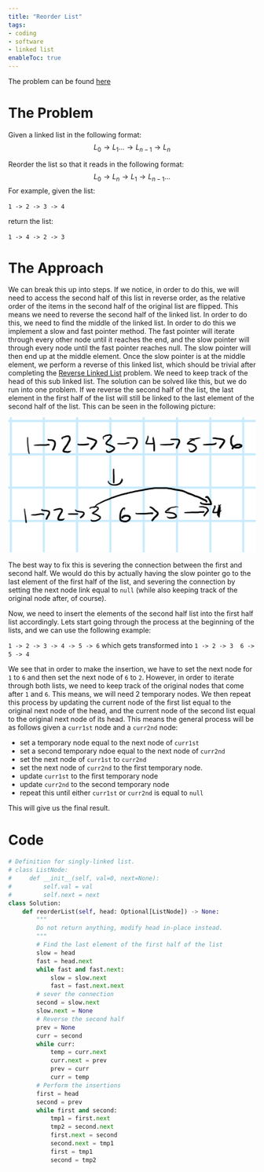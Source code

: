 ```yaml
---
title: "Reorder List"
tags:
- coding
- software
- linked list
enableToc: true
---
```


The problem can be found [here](https://leetcode.com/problems/reorder-list/)

# The Problem
Given a linked list in the following format:
$$L_0 \rightarrow L_1 \dots \rightarrow L_{n-1} \rightarrow L_{n}$$

Reorder the list so that it reads in the following format:
$$L_0 \rightarrow L_{n} \rightarrow L_{1} \rightarrow L_{n-1} \dots$$
For example, given the list:

`1 -> 2 -> 3 -> 4`

return the list:

`1 -> 4 -> 2 -> 3`

# The Approach
We can break this up into steps. If we notice, in order to do this, we will need to access the second half of this list in reverse order, as the relative order of the items in the second half of the original list are flipped. This means we need to reverse the second half of the linked list. In order to do this, we need to find the middle of the linked list. In order to do this we implement a slow and fast pointer method. The fast pointer will iterate through every other node until it reaches the end, and the slow pointer will through every node until the fast pointer reaches null. The slow pointer will then end up at the middle element. Once the slow pointer is at the middle element, we perform a reverse of this linked list, which should be trivial after completing the [Reverse Linked List](https://leetcode.com/problems/reverse-linked-list/) problem. We need to keep track of the head of this sub linked list. The solution can be solved like this, but we do run into one problem. If we reverse the second half of the list, the last element in the first half of the list will still be linked to the last element of the second half of the list. This can be seen in the following picture:

![LinkedList](/notes/images/LinkedList.png)

The best way to fix this is severing the connection between the first and second half. We would do this by actually having the slow pointer go to the last element of the first half of the list, and severing the connection by setting the next node link equal to `null` (while also keeping track of the original node after, of course).

Now, we need to insert the elements of the second half list into the first half list accordingly. Lets start going through the process at the beginning of the lists, and we can use the following example:

`1 -> 2 -> 3 -> 4 -> 5 -> 6` which gets transformed into `1 -> 2 -> 3  6 -> 5 -> 4`

We see that in order to make the insertion, we have to set the next node for `1` to `6` and then set the next node of `6` to `2`. However, in order to iterate through both lists, we need to keep track of the original nodes that come after `1` and `6`. This means, we will need 2 temporary nodes. We then repeat this process by updating the current node of the first list equal to the original next node of the head, and the current node of the second list equal to the original next node of its head. This means the general process will be as follows given a `curr1st` node and a `curr2nd` node:
- set a temporary node equal to the next node of `curr1st`
- set a second temporary ndoe equal to the next node of `curr2nd`
- set the next node of `curr1st` to `curr2nd`
- set the next node of `curr2nd` to the first temporary node.
- update `curr1st` to the first temporary node
- update `curr2nd` to the second temporary node
- repeat this until either `curr1st` or `curr2nd` is equal to `null`

This will give us the final result.

# Code
```py
# Definition for singly-linked list.
# class ListNode:
#     def __init__(self, val=0, next=None):
#         self.val = val
#         self.next = next
class Solution:
    def reorderList(self, head: Optional[ListNode]) -> None:
        """
        Do not return anything, modify head in-place instead.
        """
        # Find the last element of the first half of the list
        slow = head
        fast = head.next
        while fast and fast.next:
            slow = slow.next
            fast = fast.next.next
        # sever the connection
        second = slow.next
        slow.next = None
        # Reverse the second half
        prev = None
        curr = second
        while curr:
            temp = curr.next
            curr.next = prev
            prev = curr
            curr = temp
        # Perform the insertions
        first = head
        second = prev
        while first and second:
            tmp1 = first.next
            tmp2 = second.next
            first.next = second
            second.next = tmp1
            first = tmp1
            second = tmp2
```
